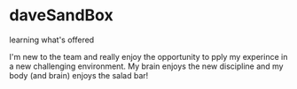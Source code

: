 # daveSandBox
learning what's offered

I'm new to the team and really enjoy the opportunity to pply my experince
in a new challenging environment. My brain enjoys the new discipline and my body (and brain)
enjoys the salad bar!

